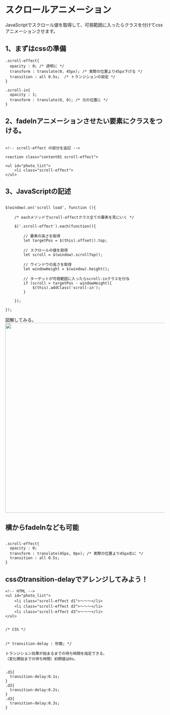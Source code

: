 # スクロールアニメーション
JavaScriptでスクロール値を取得して、可視範囲に入ったらクラスを付けてcssアニメーションさせます。


## 1、まずはcssの準備

```
.scroll-effect{
  opacity : 0; /* 透明に */
  transform : translate(0, 45px); /* 実際の位置より45px下げる */
  transition : all 0.5s;  /* トランジションの設定 */
}
  
.scroll-in{
  opacity : 1; 
  transform : translate(0, 0); /* 元の位置に */
}

```


## 2、fadeInアニメーションさせたい要素にクラスをつける。


```

<!-- scroll-effect の部分を追記 -->

<section class="content01 scroll-effect">

<ul id="photo_list">
    <li class="scroll-effect">
</ul>

```



## 3、JavaScriptの記述

```

$(window).on('scroll load', function (){

    /* eachメソッドでscroll-effectクラス全ての要素を見にいく */

    $('.scroll-effect').each(function(){

        // 要素の高さを取得
        let targetPos = $(this).offset().top;

        // スクロールの値を取得
        let scroll = $(window).scrollTop();

        // ウインドウの高さを取得
        let windowHeight = $(window).height();

        // ターゲットが可視範囲に入ったらscroll-inクラスを付与
        if (scroll > targetPos - windowHeight){
            $(this).addClass('scroll-in');
        }

    });

});

```

図解してみる。<br>
<img src="https://github.com/55Kaerukun/JavaScript/blob/master/images/scroll.png" width="600px">




## 横からfadeInなども可能

```

.scroll-effect{
  opacity : 0;
  transform : translate(45px, 0px); /* 実際の位置より45px右に */
  transition : all 0.5s;
}

```

## cssのtransition-delayでアレンジしてみよう！


```
<!-- HTML -->
<ul id="photo_list">
    <li class="scroll-effect d1">〜〜〜</li>
    <li class="scroll-effect d2">〜〜〜</li>
    <li class="scroll-effect d3">〜〜〜</li>
</ul>

```


```

/* CSS */


/* transition-delay : 秒数; */

トランジション効果が始まるまでの待ち時間を指定できる。
（変化開始までの待ち時間）初期値は0s。


.d1{
  transition-delay:0.1s;
}
.d2{
  transition-delay:0.2s;
}
.d3{
  transition-delay:0.3s;
}


```
